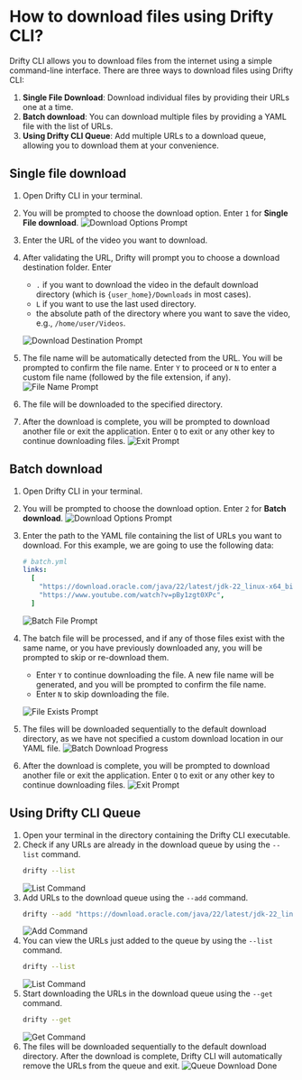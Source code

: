 # How to download files using Drifty CLI?

Drifty CLI allows you to download files from the internet using a simple command-line interface. There are three ways to download files using Drifty CLI:

1. **Single File Download**: Download individual files by providing their URLs one at a time.
2. **Batch download**: You can download multiple files by providing a YAML file with the list of URLs.
3. **Using Drifty CLI Queue**: Add multiple URLs to a download queue, allowing you to download them at your convenience.

## Single file download

1. Open Drifty CLI in your terminal.
2. You will be prompted to choose the download option. Enter `1` for **Single File download**.
   ![Download Options Prompt](https://github.com/user-attachments/assets/c1bb0da0-e36c-4229-9e8a-a473a973beaa)
3. Enter the URL of the video you want to download.
4. After validating the URL, Drifty will prompt you to choose a download destination folder. Enter

   - `.` if you want to download the video in the default download directory (which is `{user_home}/Downloads` in most cases).
   - `L` if you want to use the last used directory.
   - the absolute path of the directory where you want to save the video, e.g., `/home/user/Videos`.

   ![Download Destination Prompt](https://github.com/user-attachments/assets/1eb90bd7-1ae8-47f3-8a16-e4b8d5c214e6)

5. The file name will be automatically detected from the URL. You will be prompted to confirm the file name. Enter `Y` to proceed or `N` to enter a custom file name (followed by the file extension, if any).
   ![File Name Prompt](https://github.com/user-attachments/assets/5c6b0003-2498-457d-b4b3-cade262a19f9)
6. The file will be downloaded to the specified directory.
7. After the download is complete, you will be prompted to download another file or exit the application. Enter `Q` to exit or any other key to continue downloading files.
   ![Exit Prompt](https://github.com/user-attachments/assets/001a1111-d4af-4517-8545-8a5ae831ac70)

## Batch download

1. Open Drifty CLI in your terminal.
2. You will be prompted to choose the download option. Enter `2` for **Batch download**.
   ![Download Options Prompt](https://github.com/user-attachments/assets/c1bb0da0-e36c-4229-9e8a-a473a973beaa)
3. Enter the path to the YAML file containing the list of URLs you want to download.
   For this example, we are going to use the following data:
   ```yaml
   # batch.yml
   links:
     [
       "https://download.oracle.com/java/22/latest/jdk-22_linux-x64_bin.tar.gz",
       "https://www.youtube.com/watch?v=pBy1zgt0XPc",
     ]
   ```
   ![Batch File Prompt](https://github.com/user-attachments/assets/d86c42f1-f8f2-44ba-8c96-69be1a76aede)
4. The batch file will be processed, and if any of those files exist with the same name, or you have previously downloaded any, you will be prompted to skip or re-download them.

   - Enter `Y` to continue downloading the file. A new file name will be generated, and you will be prompted to confirm the file name.
   - Enter `N` to skip downloading the file.

   ![File Exists Prompt](https://github.com/user-attachments/assets/6f475d3a-a316-443a-9b17-739a33155a7f)

5. The files will be downloaded sequentially to the default download directory, as we have not specified a custom download location in our YAML file.
   ![Batch Download Progress](https://github.com/user-attachments/assets/1ba81b88-ddb4-4721-aa5f-9579d4634e99)
6. After the download is complete, you will be prompted to download another file or exit the application. Enter `Q` to exit or any other key to continue downloading files.
   ![Exit Prompt](https://github.com/user-attachments/assets/3e8d7491-bb27-454a-b633-092bc45e0260)

## Using Drifty CLI Queue

1. Open your terminal in the directory containing the Drifty CLI executable.
2. Check if any URLs are already in the download queue by using the `--list` command.
   ```bash
   drifty --list
   ```
   ![List Command](https://github.com/user-attachments/assets/bc109432-43ef-461a-bc2e-751ce78e87b4)
3. Add URLs to the download queue using the `--add` command.
   ```bash
   drifty --add "https://download.oracle.com/java/22/latest/jdk-22_linux-x64_bin.tar.gz" "https://www.youtube.com/watch?v=pBy1zgt0XPc"
   ```
   ![Add Command](https://github.com/user-attachments/assets/5043cfe3-adcf-45a1-aead-33f3dec8a8cd)
4. You can view the URLs just added to the queue by using the `--list` command.
   ```bash
   drifty --list
   ```
   ![List Command](https://github.com/user-attachments/assets/b675b9e2-2159-4125-8996-535ba03f6cfe)
5. Start downloading the URLs in the download queue using the `--get` command.
   ```bash
   drifty --get
   ```
   ![Get Command](https://github.com/user-attachments/assets/0481a556-fea1-4d4f-9383-8e1d842ee388)
6. The files will be downloaded sequentially to the default download directory. After the download is complete, Drifty CLI will automatically remove the URLs from the queue and exit.
   ![Queue Download Done](https://github.com/user-attachments/assets/6ecea884-9587-4a7a-9a62-8b3052ac3a1d)
